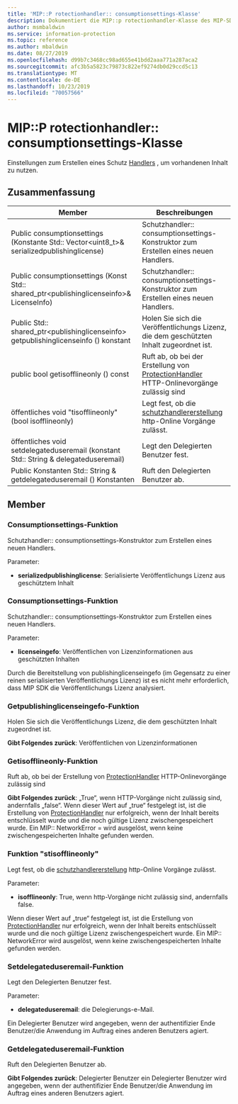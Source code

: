 ```yaml
---
title: 'MIP::P rotectionhandler:: consumptionsettings-Klasse'
description: Dokumentiert die MIP::p rotectionhandler-Klasse des MIP-SDK (Microsoft Information Protection).
author: msmbaldwin
ms.service: information-protection
ms.topic: reference
ms.author: mbaldwin
ms.date: 08/27/2019
ms.openlocfilehash: d99b7c3468cc98ad655e41bdd2aaa771a287aca2
ms.sourcegitcommit: afc3b5a5823c79873c822ef9274db0d29ccd5c13
ms.translationtype: MT
ms.contentlocale: de-DE
ms.lasthandoff: 10/23/2019
ms.locfileid: "70057566"
---
```

# <a name="class-mipprotectionhandlerconsumptionsettings"></a>MIP::P rotectionhandler:: consumptionsettings-Klasse 
Einstellungen zum Erstellen eines Schutz [Handlers](class_mip_protectionhandler.md) , um vorhandenen Inhalt zu nutzen.
  
## <a name="summary"></a>Zusammenfassung
 Member                        | Beschreibungen                                
--------------------------------|---------------------------------------------
Public consumptionsettings (Konstante Std:: Vector\<uint8_t\>& serializedpublishinglicense)  | Schutzhandler:: consumptionsettings-Konstruktor zum Erstellen eines neuen Handlers.
Public consumptionsettings (Konst Std:: shared_ptr\<publishinglicenseinfo\>& LicenseInfo)  |  Schutzhandler:: consumptionsettings-Konstruktor zum Erstellen eines neuen Handlers.
Public Std:: shared_ptr\<publishinglicenseinfo\> getpublishinglicenseinfo () konstant  |  Holen Sie sich die Veröffentlichungs Lizenz, die dem geschützten Inhalt zugeordnet ist.
public bool getisofflineonly () const  |  Ruft ab, ob bei der Erstellung von [ProtectionHandler](class_mip_protectionhandler.md) HTTP-Onlinevorgänge zulässig sind
öffentliches void "tisofflineonly" (bool isofflineonly)  |  Legt fest, ob die [schutzhandlererstellung](class_mip_protectionhandler.md) http-Online Vorgänge zulässt.
öffentliches void setdelegateduseremail (konstant Std:: String & delegateduseremail)  |  Legt den Delegierten Benutzer fest.
Public Konstanten Std:: String & getdelegateduseremail () Konstanten  |  Ruft den Delegierten Benutzer ab.
  
## <a name="members"></a>Member
  
### <a name="consumptionsettings-function"></a>Consumptionsettings-Funktion
Schutzhandler:: consumptionsettings-Konstruktor zum Erstellen eines neuen Handlers.

Parameter:  
* **serializedpublishinglicense**: Serialisierte Veröffentlichungs Lizenz aus geschütztem Inhalt


  
### <a name="consumptionsettings-function"></a>Consumptionsettings-Funktion
Schutzhandler:: consumptionsettings-Konstruktor zum Erstellen eines neuen Handlers.

Parameter:  
* **licenseingefo**: Veröffentlichen von Lizenzinformationen aus geschützten Inhalten


Durch die Bereitstellung von publishinglicenseingefo (im Gegensatz zu einer reinen serialisierten Veröffentlichungs Lizenz) ist es nicht mehr erforderlich, dass MIP SDK die Veröffentlichungs Lizenz analysiert.
  
### <a name="getpublishinglicenseinfo-function"></a>Getpublishinglicenseingefo-Funktion
Holen Sie sich die Veröffentlichungs Lizenz, die dem geschützten Inhalt zugeordnet ist.

  
**Gibt Folgendes zurück**: Veröffentlichen von Lizenzinformationen
  
### <a name="getisofflineonly-function"></a>Getisofflineonly-Funktion
Ruft ab, ob bei der Erstellung von [ProtectionHandler](class_mip_protectionhandler.md) HTTP-Onlinevorgänge zulässig sind

  
**Gibt Folgendes zurück**: „True“, wenn HTTP-Vorgänge nicht zulässig sind, andernfalls „false“. Wenn dieser Wert auf „true“ festgelegt ist, ist die Erstellung von [ProtectionHandler](class_mip_protectionhandler.md) nur erfolgreich, wenn der Inhalt bereits entschlüsselt wurde und die noch gültige Lizenz zwischengespeichert wurde. Ein MIP:: NetworkError = wird ausgelöst, wenn keine zwischengespeicherten Inhalte gefunden werden.
  
### <a name="setisofflineonly-function"></a>Funktion "stisofflineonly"
Legt fest, ob die [schutzhandlererstellung](class_mip_protectionhandler.md) http-Online Vorgänge zulässt.

Parameter:  
* **isofflineonly**: True, wenn http-Vorgänge nicht zulässig sind, andernfalls false.


Wenn dieser Wert auf „true“ festgelegt ist, ist die Erstellung von [ProtectionHandler](class_mip_protectionhandler.md) nur erfolgreich, wenn der Inhalt bereits entschlüsselt wurde und die noch gültige Lizenz zwischengespeichert wurde. Ein MIP:: NetworkError wird ausgelöst, wenn keine zwischengespeicherten Inhalte gefunden werden.
  
### <a name="setdelegateduseremail-function"></a>Setdelegateduseremail-Funktion
Legt den Delegierten Benutzer fest.

Parameter:  
* **delegateduseremail**: die Delegierungs-e-Mail.


Ein Delegierter Benutzer wird angegeben, wenn der authentifizier Ende Benutzer/die Anwendung im Auftrag eines anderen Benutzers agiert.
  
### <a name="getdelegateduseremail-function"></a>Getdelegateduseremail-Funktion
Ruft den Delegierten Benutzer ab.

  
**Gibt Folgendes zurück**: Delegierter Benutzer ein Delegierter Benutzer wird angegeben, wenn der authentifizier Ende Benutzer/die Anwendung im Auftrag eines anderen Benutzers agiert.